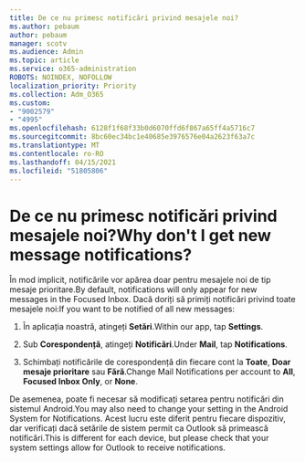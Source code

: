 ```yaml
---
title: De ce nu primesc notificări privind mesajele noi?
ms.author: pebaum
author: pebaum
manager: scotv
ms.audience: Admin
ms.topic: article
ms.service: o365-administration
ROBOTS: NOINDEX, NOFOLLOW
localization_priority: Priority
ms.collection: Adm_O365
ms.custom:
- "9002579"
- "4995"
ms.openlocfilehash: 6128f1f68f33b0d6070ffd6f867a65ff4a5716c7
ms.sourcegitcommit: 8bc60ec34bc1e40685e3976576e04a2623f63a7c
ms.translationtype: MT
ms.contentlocale: ro-RO
ms.lasthandoff: 04/15/2021
ms.locfileid: "51805806"
---
```

# <a name="why-dont-i-get-new-message-notifications"></a><span data-ttu-id="1d1df-102">De ce nu primesc notificări privind mesajele noi?</span><span class="sxs-lookup"><span data-stu-id="1d1df-102">Why don't I get new message notifications?</span></span>

<span data-ttu-id="1d1df-103">În mod implicit, notificările vor apărea doar pentru mesajele noi de tip mesaje prioritare.</span><span class="sxs-lookup"><span data-stu-id="1d1df-103">By default, notifications will only appear for new messages in the Focused Inbox.</span></span> <span data-ttu-id="1d1df-104">Dacă doriți să primiți notificări privind toate mesajele noi:</span><span class="sxs-lookup"><span data-stu-id="1d1df-104">If you want to be notified of all new messages:</span></span>

1. <span data-ttu-id="1d1df-105">În aplicația noastră, atingeți **Setări**.</span><span class="sxs-lookup"><span data-stu-id="1d1df-105">Within our app, tap **Settings**.</span></span>

2. <span data-ttu-id="1d1df-106">Sub **Corespondență**, atingeți **Notificări**.</span><span class="sxs-lookup"><span data-stu-id="1d1df-106">Under **Mail**, tap **Notifications**.</span></span>

3. <span data-ttu-id="1d1df-107">Schimbați notificările de corespondență din fiecare cont la **Toate**, **Doar mesaje prioritare** sau **Fără**.</span><span class="sxs-lookup"><span data-stu-id="1d1df-107">Change Mail Notifications per account to **All**, **Focused Inbox Only**, or **None**.</span></span>

<span data-ttu-id="1d1df-108">De asemenea, poate fi necesar să modificați setarea pentru notificări din sistemul Android.</span><span class="sxs-lookup"><span data-stu-id="1d1df-108">You may also need to change your setting in the Android System for Notifications.</span></span> <span data-ttu-id="1d1df-109">Acest lucru este diferit pentru fiecare dispozitiv, dar verificați dacă setările de sistem permit ca Outlook să primească notificări.</span><span class="sxs-lookup"><span data-stu-id="1d1df-109">This is different for each device, but please check that your system settings allow for Outlook to receive notifications.</span></span>
